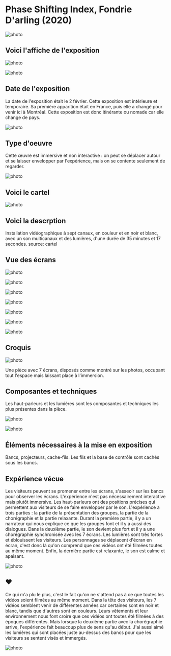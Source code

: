 # Phase Shifting Index, Fondrie D'arling (2020)

![photo](vue_ensemble_panorama.JPG)

## **Voici l'affiche de l'exposition**

![photo](Affiche_exposition.jpeg)

![photo](Titre_exposition.jpeg)


## **Date de l'exposition**
La date de l'exposition était le 2 février. Cette exposition est intérieure et temporaire. Sa première apparition était en France, puis elle a changé pour venir ici à Montréal. Cette exposition est donc itinérante ou nomade car elle change de pays.

![photo](moi_devant_l'edifice.png)

## **Type d'oeuvre**
Cette œuvre est immersive et non interactive : on peut se déplacer autour et se laisser envelopper par l'expérience, mais on se contente seulement de regarder.

![photo](Exposition_Vue_ensembe.jpeg)

## **Voici le cartel**

![photo](cartel.image.png)

## **Voici la descrption**
Installation vidéographique à sept canaux, en couleur et en noir et blanc, avec un son multicanaux et des lumières, d'une durée de 35 minutes et 17 secondes.
source: cartel
## **Vue des écrans**

![photo](Ecran_1_gauche.jpeg)

![photo](Ecran_2_gauche.jpeg)

![photo](Ecran_3_gauche.jpeg)

![photo](ecran_4.jpeg)

![photo](Ecran_5_centre.jpeg)

![photo](Ecran_6_droite.jpeg)

![photo](Ecran_7_droite.jpeg)

## **Croquis**

![photo](croquis.image.jpeg)

Une pièce avec 7 écrans, disposés comme montré sur les photos, occupant tout l'espace mais laissant place à l'immersion.

## **Composantes et techniques**
Les haut-parleurs et les lumières sont les composantes et techniques les plus présentes dans la pièce.

![photo](Instalation_2.jpeg)

![photo](Instalation_vue_ensemble.png)

## **Éléments nécessaires à la mise en exposition**
Bancs, projecteurs, cache-fils. Les fils et la base de contrôle sont cachés sous les bancs.

 ## **Expérience vécue**
 Les visiteurs peuvent se promener entre les écrans, s'asseoir sur les bancs pour observer les écrans. L'expérience n'est pas nécessairement interactive mais plutôt immersive. Les haut-parleurs ont des positions précises qui permettent aux visiteurs de se faire envelopper par le son. L'expérience a trois parties : la partie de la présentation des groupes, la partie de la chorégraphie et la partie relaxante. Durant la première partie, il y a un narrateur qui nous explique ce que les groupes font et il y a aussi des dialogues. Dans la deuxième partie, le son devient plus fort et il y a une chorégraphie synchronisée avec les 7 écrans. Les lumières sont très fortes et éblouissent les visiteurs. Les personnages se déplacent d'écran en écran, c'est donc là qu'on comprend que ces vidéos ont été filmées toutes au même moment. Enfin, la dernière partie est relaxante, le son est calme et apaisant.

![photo](vue_partie_relaxante.jpeg)


 ## **❤️**
Ce qui m'a plu le plus, c'est le fait qu'on ne s'attend pas à ce que toutes les vidéos soient filmées au même moment. Dans la tête des visiteurs, les 7 vidéos semblent venir de différentes années car certaines sont en noir et blanc, tandis que d'autres sont en couleurs. Leurs vêtements et leur environnement nous font croire que ces vidéos ont toutes été filmées à des époques différentes. Mais lorsque la deuxième partie avec la chorégraphie arrive, l'expérience fait beaucoup plus de sens qu'au début. J'ai aussi aimé les lumières qui sont placées juste au-dessus des bancs pour que les visiteurs se sentent visés et immergés.


![photo](Lumieres.jpeg)







 

























